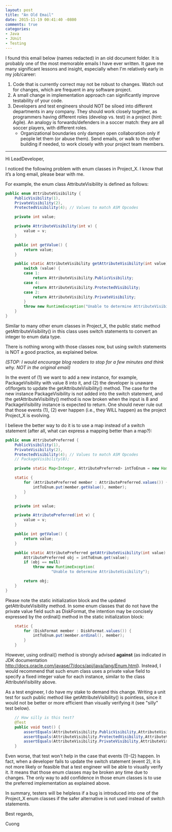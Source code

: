 ```yaml
---
layout: post
title: "An Old Email"
date: 2015-11-19 00:41:40 -0800
comments: true
categories: 
- Java
- JUnit
- Testing
---
```


I found this email below (names redacted) in an old document folder. It is probably one of the most memorable emails I have ever written. It gave me many significant lessons and insight, especially when I'm relatively early in my job/career:

1. Code that is currently correct may not be robust to changes. Watch out for changes, which are frequent in any software project.
1. A small change in implementation approach can significantly improve testability of your code.
1. Developers and test engineers should NOT be siloed into different departments in any company. They should work closely together, as programmers having different roles (develop vs. test) in a project (hint: Agile). An analogy is forwards/defenders in a soccer match: they are all soccer players, with different roles.
   * Organizational boundaries only dampen open collaboration only if people let them (or abuse them). Send emails, or walk to the other building if needed, to work closely with your project team members.

<!--more-->

***

Hi LeadDeveloper,

I noticed the following problem with enum classes in Project_X. I know that it’s a long email, please bear with me.

For example, the enum class AttributeVisibility is defined as follows:

``` java
public enum AttributeVisibility {
	PublicVisibility(1), 
	PrivateVisibility(2), 
	ProtectedVisibility(4); // Values to match ASM Opcodes

	private int value;

	private AttributeVisibility(int v) {
		value = v;
	}

	public int getValue() {
		return value;
	}

	public static AttributeVisibility getAttributeVisibility(int value) {
		switch (value) {
		case 1:
			return AttributeVisibility.PublicVisibility;
		case 4:
			return AttributeVisibility.ProtectedVisibility;
		case 2:
			return AttributeVisibility.PrivateVisibility;
		}
		throw new RuntimeException("Unable to determine AttributeVisibility");
	}
}
```

Similar to many other enum classes in Project_X, the public static method getAttributeVisibility() in this class uses switch statements to convert an integer to enum data type.

There is nothing wrong with those classes now, but using switch statements is NOT a good practice, as explained below. 

*(STOP: I would encourage blog readers to stop for a few minutes and think why. NOT in the original email)*

In the event of (1) we want to add a new instance, for example, PackageVisibility with value 8 into it, and (2) the developer is unaware of/forgets to update the getAttributeVisibility() method. The case for the new instance PackageVisibility is not added into the switch statement, and the getAttributeVisibility() method is now broken when the input is 8 and PackageVisibility instance is expected to return. One should never rule out that those events (1), (2) ever happen (i.e., they WILL happen) as the project Project_X is evolving.

I believe the better way to do it is to use a map instead of a switch statement (after all, what can express a mapping better than a map?):

``` java
public enum AttributePreferred {
	PublicVisibility(1), 
	PrivateVisibility(2), 
	ProtectedVisibility(4); // Values to match ASM Opcodes
	// PackageVisibility(8);

	private static Map<Integer, AttributePreferred> intToEnum = new HashMap<>();

	static {
		for (AttributePreferred member : AttributePreferred.values()) {
			intToEnum.put(member.getValue(), member);
		}
	}

	private int value;

	private AttributePreferred(int v) {
		value = v;
	}

	public int getValue() {
		return value;
	}

	public static AttributePreferred getAttributeVisibility(int value) {
		AttributePreferred obj = intToEnum.get(value);
		if (obj == null)
			throw new RuntimeException(
					"Unable to determine AttributeVisibility");

		return obj;
	}
}
```

Please note the static initialization block and the updated getAttributeVisibility method. In some enum classes that do not have the private value field such as DiskFormat, the intention may be concisely expressed by the ordinal() method in the static initialization block:

``` java DO NOT do this
	static {
		for (DiskFormat member : DiskFormat.values()) {
			intToEnum.put(member.ordinal(), member);
		}
	}
```

However, using ordinal() method is strongly advised **against** (as indicated in JDK documentation http://docs.oracle.com/javase/7/docs/api/java/lang/Enum.html). Instead, I would recommend that such enum class uses a private value field to specify a fixed integer value for each instance, similar to the class AttributeVisibility above.

As a test engineer, I do have my stake to demand this change. Writing a unit test for such public method like getAttributeVisibility() is pointless, since it would not be better or more efficient than visually verifying it (see "silly" test below).

``` java Silly unit test
	// How silly is this test?
	@Test
	public void test() {
		assertEquals(AttributeVisibility.PublicVisibility,AttributeVisibility.getAttributeVisibility(1));
		assertEquals(AttributeVisibility.ProtectedVisibility,AttributeVisibility.getAttributeVisibility(4));
		assertEquals(AttributeVisibility.PrivateVisibility,AttributeVisibility.getAttributeVisibility(2));
	}
```

Even worse, that test won't help in the case that events (1)-(2) happen. In fact, when a developer fails to update the switch statement (event 2), it is not more likely or feasible that a test engineer will be able to visually verify it. It means that those enum classes may be broken any time due to changes. The only way to add confidence in those enum classes is to use the preferred implementation as explained above.

In summary, testers will be helpless if a bug is introduced into one of the Project_X enum classes if the safer alternative is not used instead of switch statements.

Best regards,

Cuong